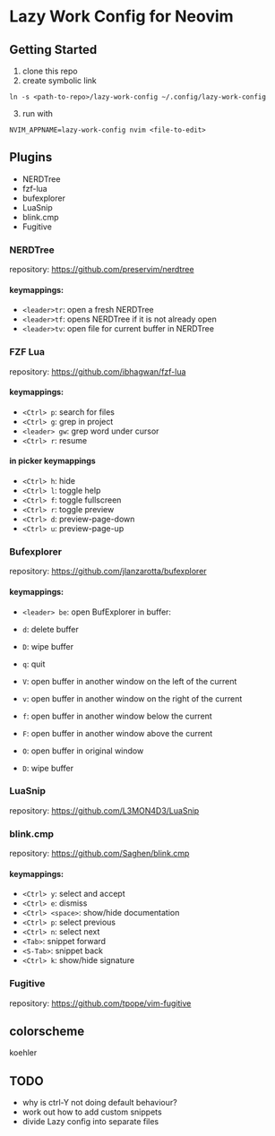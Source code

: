 # Lazy Work Config for Neovim

## Getting Started
1. clone this repo
2. create symbolic link
```
ln -s <path-to-repo>/lazy-work-config ~/.config/lazy-work-config
```
3. run with
```
NVIM_APPNAME=lazy-work-config nvim <file-to-edit>
```

## Plugins

* NERDTree  
* fzf-lua
* bufexplorer
* LuaSnip
* blink.cmp
* Fugitive

### NERDTree

repository: https://github.com/preservim/nerdtree

#### keymappings:
* `<leader>tr`: open a fresh NERDTree 
* `<leader>tf`: opens NERDTree if it is not already open
* `<leader>tv`: open file for current buffer in NERDTree

### FZF Lua

repository: https://github.com/ibhagwan/fzf-lua

#### keymappings:
* `<Ctrl> p`: search for files
* `<Ctrl> g`: grep in project
* `<leader> gw`: grep word under cursor
* `<Ctrl> r`: resume

#### in picker keymappings
* `<Ctrl> h`: hide
* `<Ctrl> l`: toggle help
* `<Ctrl> f`: toggle fullscreen
* `<Ctrl> r`: toggle preview
* `<Ctrl> d`: preview-page-down
* `<Ctrl> u`: preview-page-up

### Bufexplorer

repository: https://github.com/jlanzarotta/bufexplorer

#### keymappings:
* `<leader> be`: open BufExplorer 
in buffer:
* `d`: delete buffer
* `D`: wipe buffer
* `q`: quit

* `V`: open buffer in another window on the left of the current
* `v`: open buffer in another window on the right of the current
* `f`: open buffer in another window below the current
* `F`: open buffer in another window above the current
* `O`: open buffer in original window
* `D`: wipe buffer

### LuaSnip

repository: https://github.com/L3MON4D3/LuaSnip


### blink.cmp

repository: https://github.com/Saghen/blink.cmp

#### keymappings: 
* `<Ctrl> y`: select and accept
* `<Ctrl> e`: dismiss
* `<Ctrl> <space>`: show/hide documentation
* `<Ctrl> p`: select previous
* `<Ctrl> n`: select next
* `<Tab>`: snippet forward
* `<S-Tab>`: snippet back
* `<Ctrl> k`: show/hide signature

### Fugitive

repository: https://github.com/tpope/vim-fugitive

## colorscheme
koehler

## TODO
* why is ctrl-Y not doing default behaviour?
* work out how to add custom snippets
* divide Lazy config into separate files
